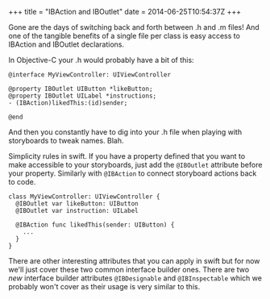 +++
title = "IBAction and IBOutlet"
date = 2014-06-25T10:54:37Z
+++

Gone are the days of switching back and forth between .h and .m files! And one of the tangible benefits of a single file per class is easy access to IBAction and IBOutlet declarations.

In Objective-C your .h would probably have a bit of this:

    @interface MyViewController: UIViewController

    @property IBOutlet UIButton *likeButton;
    @property IBOutlet UILabel *instructions;
    - (IBAction)likedThis:(id)sender;

    @end

And then you constantly have to dig into your .h file when playing with storyboards to tweak names. Blah.

Simplicity rules in swift. If you have a property defined that you want to make accessible to your storyboards, just add the `@IBOutlet` attribute before your property. Similarly with `@IBAction` to connect storyboard actions back to code.

    class MyViewController: UIViewController {
      @IBOutlet var likeButton: UIButton
      @IBOutlet var instruction: UILabel

      @IBAction func likedThis(sender: UIButton) {
        ...
      }
    }

There are other interesting attributes that you can apply in swift but for now we'll just cover these two common interface builder ones. There are two *new* interface builder attributes `@IBDesignable` and `@IBInspectable` which we probably won't cover as their usage is very similar to this.
